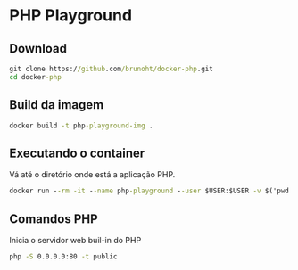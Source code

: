 # PHP Playground

## Download

```bat
git clone https://github.com/brunoht/docker-php.git
cd docker-php
```

## Build da imagem

```bat
docker build -t php-playground-img .
```

## Executando o container

Vá até o diretório onde está a aplicação PHP.

```bat
docker run --rm -it --name php-playground --user $USER:$USER -v $('pwd'):/app -p 8080:80 php-playground-img bash
```

## Comandos PHP

Inicia o servidor web buil-in do PHP

```bat
php -S 0.0.0.0:80 -t public
```